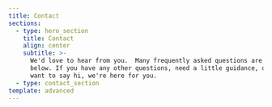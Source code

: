 ```yaml
---
title: Contact
sections:
  - type: hero_section
    title: Contact
    align: center
    subtitle: >-
      We'd love to hear from you.  Many frequently asked questions are answered
      below. If you have any other questions, need a little guidance, or just
      want to say hi, we're here for you.
  - type: contact_section
template: advanced
---
```

